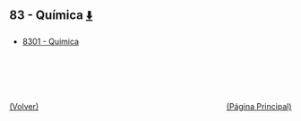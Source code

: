 
<html>
<body>
<h2>83 - Química <a href="https://downgit.github.io/#/home?url=https://github.com/Apuntes-FIUBA/Apuntes-Electronica/tree/main/83 - Química" style="font-size:20px">  ⬇️ </a></h2>
<ul>
    <li><a href="8301 - Quimica">8301 - Quimica</a></li>
</ul>
</body>
</html>

<br><br><br><br><br><a href="../" style="float: left">(Volver)</a> <a href="https://apuntes-fiuba.github.io/Apuntes-Electronica" style="float: right">(Página Principal)</a>
